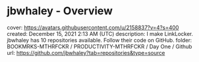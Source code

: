 # jbwhaley - Overview

cover: https://avatars.githubusercontent.com/u/2158837?v=4?s=400
created: December 15, 2021 2:13 AM (UTC)
description: I make LinkLocker. jbwhaley has 10 repositories available. Follow their code on GitHub.
folder: BOOKMRKS-MTHRFCKR / PRODUCTIVITY-MTHRFCKR / Day One / Github
url: https://github.com/jbwhaley?tab=repositories&type=source
